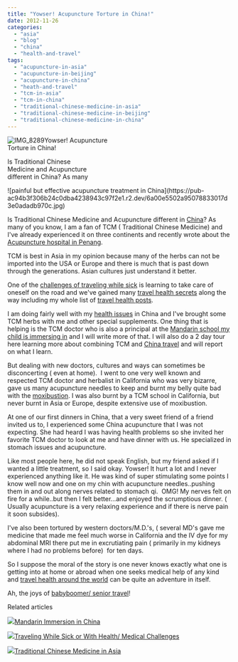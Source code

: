 ```yaml
---
title: "Yowser! Acupuncture Torture in China!"
date: 2012-11-26
categories: 
  - "asia"
  - "blog"
  - "china"
  - "health-and-travel"
tags: 
  - "acupuncture-in-asia"
  - "acupuncture-in-beijing"
  - "acupuncture-in-china"
  - "heath-and-travel"
  - "tcm-in-asia"
  - "tcm-in-china"
  - "traditional-chinese-medicine-in-asia"
  - "traditional-chinese-medicine-in-beijing"
  - "traditional-chinese-medicine-in-china"
---
```


![IMG_8289](https://pub-ac94b3f306b24c0dba4238943c97f2e1.r2.dev/6a00e5502a95078833017ee55fe894970d.jpg)Yowser! Acupuncture  
Torture in China!  
  
Is Traditional Chinese  
Medicine and Acupuncture  
different in China? As many

<!--more--> ![painful but effective acupuncture treatment in China](https://pub-ac94b3f306b24c0dba4238943c97f2e1.r2.dev/6a00e5502a95078833017d3e0adadb970c.jpg)  
  
  
Is Traditional Chinese Medicine and Acupuncture different in [China](http://soultravelers3new.local/2012/11/china-parks-and-martial-arts.html#more "china health and fitness")? As many of you know, I am a fan of TCM ( Traditional Chinese Medicine) and I've already experienced it on three continents and recently wrote about the [Acupuncture hospital in Penang](http://soultravelers3new.local/2012/10/traditional-chinese-medicine-in-asia.html "acupuncture hospital in Penang").  
  
TCM is best in Asia in my opinion because many of the herbs can not be imported into the USA or Europe and there is much that is past down through the generations. Asian cultures just understand it better.  
  
One of the [challenges of traveling while sick](http://soultravelers3new.local/2012/10/traveling-while-sick-or-with-health-medical-challenges.html "traveling when sick") is learning to take care of oneself on the road and we've gained many [travel health secrets](http://soultravelers3new.local/2011/09/travel-health-secrets-for-long-term-digital-nomads.html "travel health secrets") along the way including my whole list of [travel health posts](http://soultravelers3new.local/health-and-travel/ "travel health posts").  
  
I am doing fairly well with my [health issues](http://soultravelers3new.local/2012/04/health-organic-raw-foods-and-travel.html#more "health issues") in China and I've brought some TCM herbs with me and other special supplements. One thing that is helping is the TCM doctor who is also a principal at the [Mandarin school my child is immersing in](http://soultravelers3new.local/2012/11/mandarin-immersion-in-china.html "traditional Chinese school in China") and I will write more of that. I will also do a 2 day tour here learning more about combining TCM and [China travel](http://soultravelers3new.local/2012/11/china-travel-in-the-autumn.html "china travel or vacation") and will report on what I learn.  
  
But dealing with new doctors, cultures and ways can sometimes be disconcerting ( even at home).  I went to one very well known and respected TCM doctor and herbalist in California who was very bizarre, gave us many acupuncture needles to keep and burnt my belly quite bad with the [moxibustion](http://en.wikipedia.org/wiki/Moxibustion "moxibustion"). I was also burnt by a TCM school in California, but never burnt in Asia or Europe, despite extensive use of moxibustion.  
  
At one of our first dinners in China, that a very sweet friend of a friend invited us to, I experienced some China acupuncture that I was not expecting. She had heard I was having health problems so she invited her favorite TCM doctor to look at me and have dinner with us. He specialized in stomach issues and acupuncture.  
  
Like most people here, he did not speak English, but my friend asked if I wanted a little treatment, so I said okay. Yowser! It hurt a lot and I never experienced anything like it. He was kind of super stimulating some points I know well now and one on my chin with acupuncture needles..pushing them in and out along nerves related to stomach qi.  OMG! My nerves felt on fire for a while..but then I felt better...and enjoyed the scrumptious dinner. ( Usually acupuncture is a very relaxing experience and if there is nerve pain it soon subsides).  
  
I've also been tortured by western doctors/M.D.'s, ( several MD's gave me medicine that made me feel much worse in California and the IV dye for my abdominal MRI there put me in excrutiating pain ( primarily in my kidneys where I had no problems before)  for ten days.  
  
So I suppose the moral of the story is one never knows exactly what one is getting into at home or abroad when one seeks medical help of any kind and [travel health around the world](http://soultravelers3new.local/2012/07/penang-best-hospitals-great-health-care-at-low-cost.html "travel health around the world") can be quite an adventure in itself.  
  
Ah, the joys of [babyboomer/ senior travel](http://soultravelers3new.local/2010/06/early-retirement-perpetual-travel-radical-early-retirement-with-kids-rtw-family-travel-multiyear.html "baby boomer travel and senior travel")!  
  
  

Related articles

[![](http://i.zemanta.com/126145245_80_80.jpg)](http://soultravelers3new.local/2012/11/mandarin-immersion-in-china.html)[Mandarin Immersion in China](http://soultravelers3new.local/2012/11/mandarin-immersion-in-china.html)

[![](http://i.zemanta.com/120875588_80_80.jpg)](http://soultravelers3new.local/2012/10/traveling-while-sick-or-with-health-medical-challenges.html)[Traveling While Sick or With Health/ Medical Challenges](http://soultravelers3new.local/2012/10/traveling-while-sick-or-with-health-medical-challenges.html)

[![](http://i.zemanta.com/120352870_80_80.jpg)](http://soultravelers3new.local/2012/10/traditional-chinese-medicine-in-asia.html)[Traditional Chinese Medicine in Asia](http://soultravelers3new.local/2012/10/traditional-chinese-medicine-in-asia.html)
